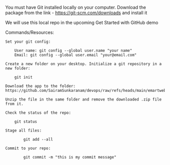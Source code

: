 You must have Git installed locally on your computer. Download the package from the link - https://git-scm.com/downloads and install it

We will use this local repo in the upcoming Get Started with GitHub demo

Commands/Resources:

    Set your git config:

        User name: git config --global user.name "your name"
        Email: git config --global user.email "your@email.com"

    Create a new folder on your desktop. Initialize a git repository in a new folder: 

        git init

    Download the app to the folder: https://github.com/SairamSunkaranam/devops/raw/refs/heads/main/emartweb.zip

    Unzip the file in the same folder and remove the downloaded .zip file from it. 

    Check the status of the repo: 
    
        git status

    Stage all files: 
            
            git add --all

    Commit to your repo: 
            
            git commit -m "this is my commit message"